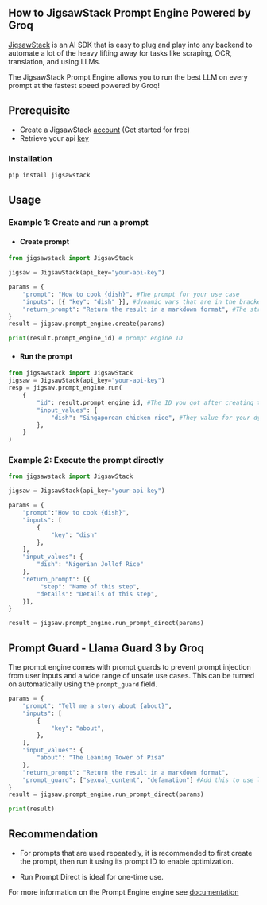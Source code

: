 ## How to JigsawStack Prompt Engine Powered by Groq

[JigsawStack](https://jigsawstack.com)  is an AI SDK that is easy to plug and play into any backend to automate a lot of the heavy lifting away for tasks like scraping, OCR, translation, and using LLMs.

The JigsawStack Prompt Engine allows you to run the best LLM on every prompt at the fastest speed powered by Groq!


## Prerequisite 
- Create a JigsawStack [account](https://jigsawstack.com) (Get started for free)
- Retrieve your api [key](https://jigsawstack.com/dashboard)


### Installation

```bash
pip install jigsawstack
```


## Usage

### Example 1: Create and run a prompt

- #### Create prompt
```python
from jigsawstack import JigsawStack

jigsaw = JigsawStack(api_key="your-api-key")

params = {
    "prompt": "How to cook {dish}", #The prompt for your use case
    "inputs": [{ "key": "dish" }], #dynamic vars that are in the brackets {}
    "return_prompt": "Return the result in a markdown format", #The structure of the JSON, in this case, an array of objects
}
result = jigsaw.prompt_engine.create(params)

print(result.prompt_engine_id) # prompt engine ID
```

- #### Run the prompt
```python
from jigsawstack import JigsawStack
jigsaw = JigsawStack(api_key="your-api-key")
resp = jigsaw.prompt_engine.run(
    {
        "id": result.prompt_engine_id, #The ID you got after creating the engine
        "input_values": {
            "dish": "Singaporean chicken rice", #They value for your dynamic field
        },
    }
)
```

### Example 2: Execute the prompt directly

```python
from jigsawstack import JigsawStack

jigsaw = JigsawStack(api_key="your-api-key")

params = {
    "prompt":"How to cook {dish}",
    "inputs": [
        {
            "key": "dish"
        },
    ],
    "input_values": {
        "dish": "Nigerian Jollof Rice"
    },
    "return_prompt": [{
         "step": "Name of this step",
        "details": "Details of this step",
    }],
}

result = jigsaw.prompt_engine.run_prompt_direct(params)
```



## Prompt Guard - Llama Guard 3 by Groq

The prompt engine comes with prompt guards to prevent prompt injection from user inputs and a wide range of unsafe use cases. This can be turned on automatically using the `prompt_guard` field.

```python
params = {
    "prompt": "Tell me a story about {about}",
    "inputs": [
        {
            "key": "about",
        },
    ],
    "input_values": {
        "about": "The Leaning Tower of Pisa"
    },
    "return_prompt": "Return the result in a markdown format",
    "prompt_guard": ["sexual_content", "defamation"] #Add this to use llama-guard
}
result = jigsaw.prompt_engine.run_prompt_direct(params)

print(result)
```



## Recommendation

- For prompts that are used repeatedly, it is recommended to first create the prompt, then run it using its prompt ID to enable optimization.

- Run Prompt Direct is ideal for one-time use.

For more information on the Prompt Engine engine see [documentation](https://docs.jigsawstack.com/examples/ai/prompt-engine)